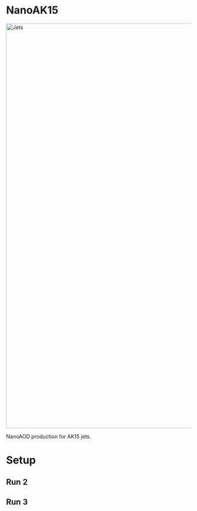 # NanoAK15

<img src="https://github.com/user-attachments/assets/1dd52000-f3bf-48fb-a33d-1e3908afb216" alt="Jets" width="1100"> 

NanoAOD production for AK15 jets.

# Setup 

## Run 2

## Run 3



